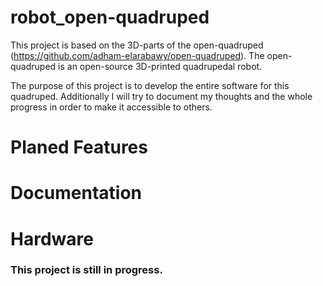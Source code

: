 # robot_open-quadruped

This project is based on the 3D-parts of the open-quadruped (https://github.com/adham-elarabawy/open-quadruped). 
The open-quadruped is an open-source 3D-printed quadrupedal robot.

The purpose of this project is to develop the entire software for this quadruped. 
Additionally I will try to document my thoughts and the whole progress in order to make it accessible to others. 

# Planed Features


# Documentation


# Hardware


### This project is still in progress.
